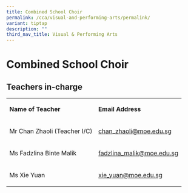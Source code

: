 ```yaml
---
title: Combined School Choir
permalink: /cca/visual-and-performing-arts/permalink/
variant: tiptap
description: ""
third_nav_title: Visual & Performing Arts
---
```

<h1>Combined School Choir</h1>
<p></p>
<h2>Teachers in-charge</h2>
<table style="minWidth: 50px">
<colgroup>
<col>
<col>
</colgroup>
<tbody>
<tr>
<td rowspan="1" colspan="1">
<p><strong>Name of Teacher</strong>
</p>
</td>
<td rowspan="1" colspan="1">
<p><strong>Email Address</strong>
</p>
</td>
</tr>
<tr>
<td rowspan="1" colspan="1">
<p>Mr Chan Zhaoli (Teacher I/C)</p>
</td>
<td rowspan="1" colspan="1">
<p><a href="mailto:chan_zhaoli@moe.edu.sg" rel="noopener noreferrer nofollow" target="_blank">chan_zhaoli@moe.edu.sg</a>
</p>
</td>
</tr>
<tr>
<td rowspan="1" colspan="1">
<p>Ms Fadzlina Binte Malik</p>
</td>
<td rowspan="1" colspan="1">
<p><a href="mailto:fadzlina_malik@schools.gov.sg" rel="noopener noreferrer nofollow" target="_blank">fadzlina_malik@moe.edu.sg</a>
</p>
</td>
</tr>
<tr>
<td rowspan="1" colspan="1">
<p>Ms Xie Yuan</p>
</td>
<td rowspan="1" colspan="1">
<p><a href="mailto:Xie_Yuan@moe.edu.sg" rel="noopener noreferrer nofollow" target="_blank">xie_yuan@moe.edu.sg</a>
</p>
</td>
</tr>
</tbody>
</table>
<p></p>